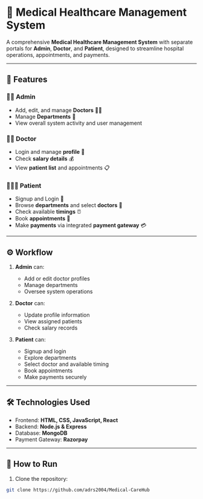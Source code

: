 # 🏥 Medical Healthcare Management System

A comprehensive **Medical Healthcare Management System** with separate portals for **Admin**, **Doctor**, and **Patient**, designed to streamline hospital operations, appointments, and payments.  

---

## 🌟 Features

### 👨‍💼 Admin
- Add, edit, and manage **Doctors** 👩‍⚕️
- Manage **Departments** 🏥
- View overall system activity and user management

### 👨‍⚕️ Doctor
- Login and manage **profile** 📝
- Check **salary details** 💰
- View **patient list** and appointments 📋

### 🧑‍🤝‍🧑 Patient
- Signup and Login 🔑
- Browse **departments** and select **doctors** 🏥
- Check available **timings** ⏰
- Book **appointments** 📅
- Make **payments** via integrated **payment gateway** 💳

---

## ⚙️ Workflow

1. **Admin** can:
   - Add or edit doctor profiles
   - Manage departments
   - Oversee system operations

2. **Doctor** can:
   - Update profile information
   - View assigned patients
   - Check salary records

3. **Patient** can:
   - Signup and login
   - Explore departments
   - Select doctor and available timing
   - Book appointments
   - Make payments securely

---

## 🛠️ Technologies Used

- Frontend: **HTML, CSS, JavaScript, React**
- Backend: **Node.js & Express**
- Database: **MongoDB**
- Payment Gateway: **Razorpay**

---

## 🚀 How to Run

1. Clone the repository:  
```bash
git clone https://github.com/adrs2004/Medical-CareHub
